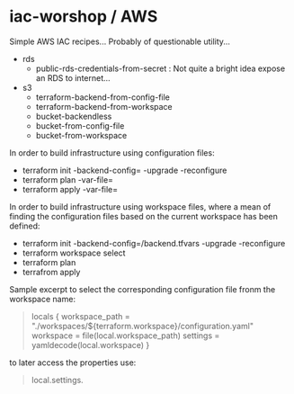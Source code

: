 # iac-worshop / AWS

Simple AWS IAC recipes... Probably of questionable utility...

* rds
  -  public-rds-credentials-from-secret : Not quite a bright idea expose an RDS to internet...
* s3
  -  terraform-backend-from-config-file
  -  terraform-backend-from-workspace
  -  bucket-backendless
  -  bucket-from-config-file
  -  bucket-from-workspace
  
In order to build infrastructure using configuration files:

+ terraform init -backend-config=<Backend file> -upgrade -reconfigure
+ terraform plan -var-file=<Configuration file>
+ terraform apply -var-file=<Configuration file>

In order to build infrastructure using workspace files, where a mean of finding the configuration files based on the current workspace has been defined:

+ terraform init -backend-config=<Config folder>/backend.tfvars -upgrade -reconfigure
+ terraform workspace select <Workspace>
+ terraform plan
+ terrafrom apply

Sample excerpt to select the corresponding configuration file fronm the workspace name:

> locals {
>  workspace_path        = "./workspaces/${terraform.workspace}/configuration.yaml"
>  workspace             = file(local.workspace_path)
>  settings              = yamldecode(local.workspace)
>}

to later access the properties use:

> local.settings.<Property name>


